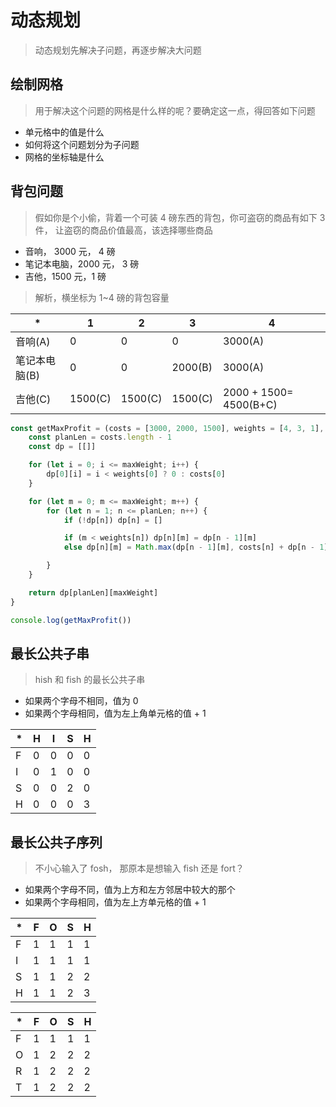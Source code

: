 # 动态规划

> 动态规划先解决子问题，再逐步解决大问题

## 绘制网格

> 用于解决这个问题的网格是什么样的呢？要确定这一点，得回答如下问题

- 单元格中的值是什么
- 如何将这个问题划分为子问题
- 网格的坐标轴是什么

## 背包问题

> 假如你是个小偷，背着一个可装 4 磅东西的背包，你可盗窃的商品有如下 3 件， 让盗窃的商品价值最高，该选择哪些商品

- 音响， 3000 元， 4 磅
- 笔记本电脑，2000 元， 3 磅
- 吉他，1500 元，1 磅

> 解析，横坐标为 1~4 磅的背包容量

| \*            | 1       | 2       | 3       | 4                      |
| ------------- | ------- | ------- | ------- | ---------------------- |
| 音响(A)       | 0       | 0       | 0       | 3000(A)                |
| 笔记本电脑(B) | 0       | 0       | 2000(B) | 3000(A)                |
| 吉他(C)       | 1500(C) | 1500(C) | 1500(C) | 2000 + 1500= 4500(B+C) |

```JavaScript
const getMaxProfit = (costs = [3000, 2000, 1500], weights = [4, 3, 1], maxWeight = 4) => {
    const planLen = costs.length - 1
    const dp = [[]]

    for (let i = 0; i <= maxWeight; i++) {
        dp[0][i] = i < weights[0] ? 0 : costs[0]
    }

    for (let m = 0; m <= maxWeight; m++) {
        for (let n = 1; n <= planLen; n++) {
            if (!dp[n]) dp[n] = []

            if (m < weights[n]) dp[n][m] = dp[n - 1][m]
            else dp[n][m] = Math.max(dp[n - 1][m], costs[n] + dp[n - 1][m - weights[n]])

        }
    }

    return dp[planLen][maxWeight]
}

console.log(getMaxProfit())

```

## 最长公共子串

> hish 和 fish 的最长公共子串

- 如果两个字母不相同，值为 0
- 如果两个字母相同，值为左上角单元格的值 + 1

| \*  | H   | I   | S   | H   |
| --- | --- | --- | --- | --- |
| F   | 0   | 0   | 0   | 0   |
| I   | 0   | 1   | 0   | 0   |
| S   | 0   | 0   | 2   | 0   |
| H   | 0   | 0   | 0   | 3   |

## 最长公共子序列

> 不小心输入了 fosh， 那原本是想输入 fish 还是 fort？

- 如果两个字母不同，值为上方和左方邻居中较大的那个
- 如果两个字母相同，值为左上方单元格的值 + 1

| \*  | F   | O   | S   | H   |
| --- | --- | --- | --- | --- |
| F   | 1   | 1   | 1   | 1   |
| I   | 1   | 1   | 1   | 1   |
| S   | 1   | 1   | 2   | 2   |
| H   | 1   | 1   | 2   | 3   |

| \*  | F   | O   | S   | H   |
| --- | --- | --- | --- | --- |
| F   | 1   | 1   | 1   | 1   |
| O   | 1   | 2   | 2   | 2   |
| R   | 1   | 2   | 2   | 2   |
| T   | 1   | 2   | 2   | 2   |
